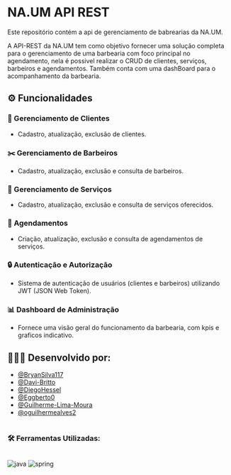 
# NA.UM API REST

Este repositório contém a api de gerenciamento de babrearias da NA.UM.

A API-REST da NA.UM tem como objetivo fornecer uma solução completa para o gerenciamento de uma barbearia com foco principal no agendamento, nela é possivel realizar o CRUD de clientes, serviços, barbeiros e agendamentos. Também conta com uma dashBoard para o acompanhamento da barbearia.

## ⚙️ Funcionalidades
### 👤 Gerenciamento de Clientes

 - Cadastro, atualização, exclusão de clientes.

### ✂️ Gerenciamento de Barbeiros
 - Cadastro, atualização, exclusão e consulta de barbeiros.

### 💈 Gerenciamento de Serviços
 - Cadastro, atualização, exclusão e consulta de serviços oferecidos.

### 📅 Agendamentos
 - Criação, atualização, exclusão e consulta de agendamentos de serviços.

### 🔒 Autenticação e Autorização
 - Sistema de autenticação de usuários (clientes e barbeiros) utilizando JWT (JSON Web Token).

### 📊 Dashboard de Administração
 - Fornece uma visão geral do funcionamento da barbearia, com kpis e graficos indicativo.


## 👨🏽‍💻 Desenvolvido por:
  - [@BryanSilva117](https://github.com/BryanSilva117)
  - [@Davi-Britto](https://github.com/Davi-Britto)
  - [@DiegoHessel](https://github.com/DiegoHessel)
  - [@Eggberto0](https://github.com/Eggberto0)
  - [@Guilherme-Lima-Moura](https://github.com/Guilherme-Lima-Moura)
  - [@oguilhermealves2](https://github.com/oguilhermealves2)

#

### 🛠 Ferramentas Utilizadas:
<br>


<div align="left">
  <img aling="center" alt="java" src="https://img.shields.io/badge/Java-ED8B00?style=for-the-badge&logo=openjdk&logoColor=white">
  <img aling="center" alt="spring" src="https://img.shields.io/badge/Spring-6DB33F?style=for-the-badge&logo=spring&logoColor=white">
</div>

#
